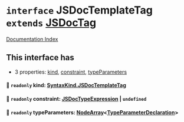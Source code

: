 # `interface` JSDocTemplateTag `extends` [JSDocTag](../interface.JSDocTag/README.md)

[Documentation Index](../README.md)

## This interface has

- 3 properties:
[kind](#-readonly-kind-syntaxkindjsdoctemplatetag),
[constraint](#-readonly-constraint-jsdoctypeexpression--undefined),
[typeParameters](#-readonly-typeparameters-nodearraytypeparameterdeclaration)


#### 📄 `readonly` kind: [SyntaxKind.JSDocTemplateTag](../enum.SyntaxKind/README.md#jsdoctemplatetag--345)



#### 📄 `readonly` constraint: [JSDocTypeExpression](../interface.JSDocTypeExpression/README.md) | `undefined`



#### 📄 `readonly` typeParameters: [NodeArray](../interface.NodeArray/README.md)\<[TypeParameterDeclaration](../interface.TypeParameterDeclaration/README.md)>



